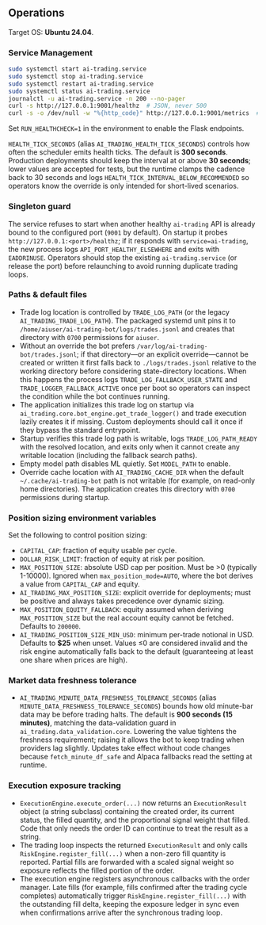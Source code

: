 ## Operations

Target OS: **Ubuntu 24.04**.

### Service Management

```bash
sudo systemctl start ai-trading.service
sudo systemctl stop ai-trading.service
sudo systemctl restart ai-trading.service
sudo systemctl status ai-trading.service
journalctl -u ai-trading.service -n 200 --no-pager
curl -s http://127.0.0.1:9001/healthz  # JSON, never 500
curl -s -o /dev/null -w "%{http_code}" http://127.0.0.1:9001/metrics  # 200 if enabled, else 501
```

Set `RUN_HEALTHCHECK=1` in the environment to enable the Flask endpoints.

`HEALTH_TICK_SECONDS` (alias `AI_TRADING_HEALTH_TICK_SECONDS`) controls how often
the scheduler emits health ticks. The default is **300 seconds**. Production
deployments should keep the interval at or above **30 seconds**; lower values
are accepted for tests, but the runtime clamps the cadence back to 30 seconds
and logs `HEALTH_TICK_INTERVAL_BELOW_RECOMMENDED` so operators know the
override is only intended for short-lived scenarios.

### Singleton guard

The service refuses to start when another healthy `ai-trading` API is already
bound to the configured port (`9001` by default). On startup it probes
`http://127.0.0.1:<port>/healthz`; if it responds with `service=ai-trading`,
the new process logs `API_PORT_HEALTHY_ELSEWHERE` and exits with
`EADDRINUSE`. Operators should stop the existing `ai-trading.service` (or
release the port) before relaunching to avoid running duplicate trading loops.

### Paths & default files
- Trade log location is controlled by `TRADE_LOG_PATH` (or the legacy `AI_TRADING_TRADE_LOG_PATH`). The packaged systemd unit pins it to `/home/aiuser/ai-trading-bot/logs/trades.jsonl` and creates that directory with `0700` permissions for `aiuser`.
- Without an override the bot prefers `/var/log/ai-trading-bot/trades.jsonl`; if that directory—or an explicit override—cannot be created or written it first falls back to `./logs/trades.jsonl` relative to the working directory before considering state-directory locations. When this happens the process logs `TRADE_LOG_FALLBACK_USER_STATE` and `TRADE_LOGGER_FALLBACK_ACTIVE` once per boot so operators can inspect the condition while the bot continues running.
- The application initializes this trade log on startup via `ai_trading.core.bot_engine.get_trade_logger()` and trade execution lazily creates it if missing. Custom deployments should call it once if they bypass the standard entrypoint.
- Startup verifies this trade log path is writable, logs `TRADE_LOG_PATH_READY` with the resolved location, and exits only when it cannot create any writable location (including the fallback search paths).
- Empty model path disables ML quietly. Set `MODEL_PATH` to enable.
- Override cache location with `AI_TRADING_CACHE_DIR` when the default `~/.cache/ai-trading-bot`
  path is not writable (for example, on read-only home directories). The application
  creates this directory with `0700` permissions during startup.

### Position sizing environment variables
Set the following to control position sizing:

- `CAPITAL_CAP`: fraction of equity usable per cycle.
- `DOLLAR_RISK_LIMIT`: fraction of equity at risk per position.
- `MAX_POSITION_SIZE`: absolute USD cap per position. Must be >0 (typically 1-10000). Ignored when `max_position_mode=AUTO`, where the bot derives a value from `CAPITAL_CAP` and equity.
- `AI_TRADING_MAX_POSITION_SIZE`: explicit override for deployments; must be positive and always takes precedence over dynamic sizing.
- `MAX_POSITION_EQUITY_FALLBACK`: equity assumed when deriving `MAX_POSITION_SIZE` but the real account equity cannot be fetched. Defaults to `200000`.
- `AI_TRADING_POSITION_SIZE_MIN_USD`: minimum per-trade notional in USD. Defaults to **$25** when unset. Values ≤0 are considered invalid and the risk engine automatically falls back to the default (guaranteeing at least one share when prices are high).

### Market data freshness tolerance

- `AI_TRADING_MINUTE_DATA_FRESHNESS_TOLERANCE_SECONDS` (alias `MINUTE_DATA_FRESHNESS_TOLERANCE_SECONDS`) bounds how old minute-bar data may be before trading halts. The default is **900 seconds (15 minutes)**, matching the data-validation guard in `ai_trading.data_validation.core`. Lowering the value tightens the freshness requirement; raising it allows the bot to keep trading when providers lag slightly. Updates take effect without code changes because `fetch_minute_df_safe` and Alpaca fallbacks read the setting at runtime.

### Execution exposure tracking

- `ExecutionEngine.execute_order(...)` now returns an `ExecutionResult` object (a string subclass) containing the created order, its current status, the filled quantity, and the proportional signal weight that filled. Code that only needs the order ID can continue to treat the result as a string.
- The trading loop inspects the returned `ExecutionResult` and only calls `RiskEngine.register_fill(...)` when a non-zero fill quantity is reported. Partial fills are forwarded with a scaled signal weight so exposure reflects the filled portion of the order.
- The execution engine registers asynchronous callbacks with the order manager. Late fills (for example, fills confirmed after the trading cycle completes) automatically trigger `RiskEngine.register_fill(...)` with the outstanding fill delta, keeping the exposure ledger in sync even when confirmations arrive after the synchronous trading loop.
